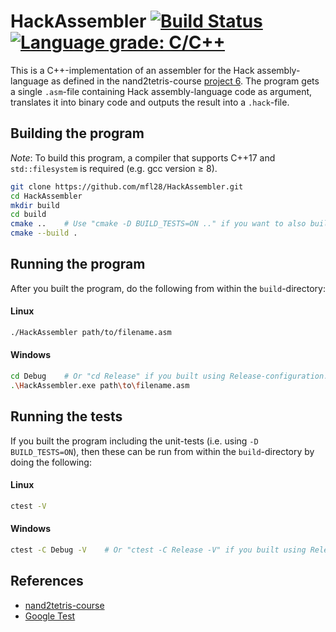 # HackAssembler [![Build Status](https://travis-ci.org/mfl28/HackAssembler.svg?branch=master)](https://travis-ci.org/mfl28/HackAssembler) [![Language grade: C/C++](https://img.shields.io/lgtm/grade/cpp/g/mfl28/HackAssembler.svg?logo=lgtm&logoWidth=18)](https://lgtm.com/projects/g/mfl28/HackAssembler/context:cpp)
This is a C++-implementation of an assembler for the Hack assembly-language as defined in the nand2tetris-course [project 6](https://www.nand2tetris.org/project06). The program gets a single `.asm`-file containing Hack assembly-language code as argument, translates it into binary code and outputs the result into a `.hack`-file.

## Building the program
_Note_: To build this program, a compiler that supports C++17 and `std::filesystem` is required (e.g. gcc version &geq; 8).

```bash
git clone https://github.com/mfl28/HackAssembler.git
cd HackAssembler
mkdir build
cd build
cmake ..    # Use "cmake -D BUILD_TESTS=ON .." if you want to also build the unit-tests.
cmake --build .   
```
## Running the program
After you built the program, do the following from within the `build`-directory:
#### Linux
```bash
./HackAssembler path/to/filename.asm
```
#### Windows
```bash
cd Debug    # Or "cd Release" if you built using Release-configuration.
.\HackAssembler.exe path\to\filename.asm
```
## Running the tests
If you built the program including the unit-tests (i.e. using `-D BUILD_TESTS=ON`), then these can be run from within the `build`-directory by doing the following:
#### Linux
```bash
ctest -V
```
#### Windows
```bash
ctest -C Debug -V    # Or "ctest -C Release -V" if you built using Release-configuration.
```
## References
- [nand2tetris-course](https://www.nand2tetris.org)
- [Google Test](https://github.com/google/googletest)
